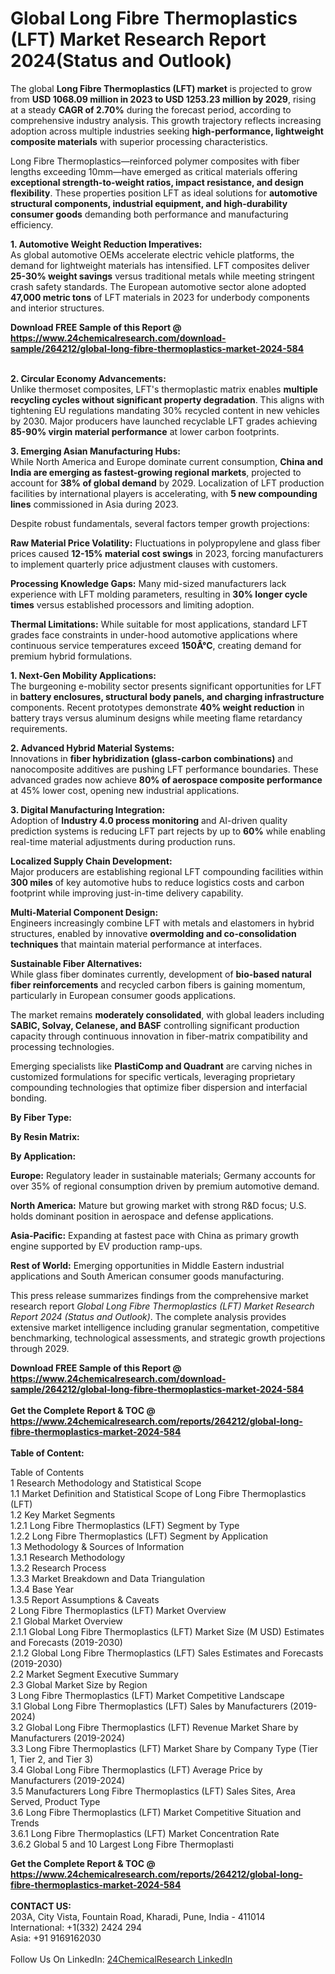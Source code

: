 <h1>Global Long Fibre Thermoplastics (LFT) Market Research Report 2024(Status and Outlook)</h1><p>The global <strong>Long Fibre Thermoplastics (LFT) market</strong> is projected to grow from <strong>USD 1068.09 million in 2023 to USD 1253.23 million by 2029</strong>, rising at a steady <strong>CAGR of 2.70%</strong> during the forecast period, according to comprehensive industry analysis. This growth trajectory reflects increasing adoption across multiple industries seeking <strong>high-performance, lightweight composite materials</strong> with superior processing characteristics.</p><p>Long Fibre Thermoplastics—reinforced polymer composites with fiber lengths exceeding 10mm—have emerged as critical materials offering <strong>exceptional strength-to-weight ratios, impact resistance, and design flexibility</strong>. These properties position LFT as ideal solutions for <strong>automotive structural components, industrial equipment, and high-durability consumer goods</strong> demanding both performance and manufacturing efficiency.</p><p><strong>1. Automotive Weight Reduction Imperatives:</strong><br>
As global automotive OEMs accelerate electric vehicle platforms, the demand for lightweight materials has intensified. LFT composites deliver <strong>25-30% weight savings</strong> versus traditional metals while meeting stringent crash safety standards. The European automotive sector alone adopted <strong>47,000 metric tons</strong> of LFT materials in 2023 for underbody components and interior structures.</p><div><b>Download FREE Sample of this Report @ 
            <a href="https://www.24chemicalresearch.com/download-sample/264212/global-long-fibre-thermoplastics-market-2024-584">
            https://www.24chemicalresearch.com/download-sample/264212/global-long-fibre-thermoplastics-market-2024-584</a></b></div><br><p><strong>2. Circular Economy Advancements:</strong><br>
Unlike thermoset composites, LFT's thermoplastic matrix enables <strong>multiple recycling cycles without significant property degradation</strong>. This aligns with tightening EU regulations mandating 30% recycled content in new vehicles by 2030. Major producers have launched recyclable LFT grades achieving <strong>85-90% virgin material performance</strong> at lower carbon footprints.</p><p><strong>3. Emerging Asian Manufacturing Hubs:</strong><br>
While North America and Europe dominate current consumption, <strong>China and India are emerging as fastest-growing regional markets</strong>, projected to account for <strong>38% of global demand</strong> by 2029. Localization of LFT production facilities by international players is accelerating, with <strong>5 new compounding lines</strong> commissioned in Asia during 2023.</p><p>Despite robust fundamentals, several factors temper growth projections:</p><p><strong>Raw Material Price Volatility:</strong> Fluctuations in polypropylene and glass fiber prices caused <strong>12-15% material cost swings</strong> in 2023, forcing manufacturers to implement quarterly price adjustment clauses with customers.</p><p><strong>Processing Knowledge Gaps:</strong> Many mid-sized manufacturers lack experience with LFT molding parameters, resulting in <strong>30% longer cycle times</strong> versus established processors and limiting adoption.</p><p><strong>Thermal Limitations:</strong> While suitable for most applications, standard LFT grades face constraints in under-hood automotive applications where continuous service temperatures exceed <strong>150Â°C</strong>, creating demand for premium hybrid formulations.</p><p><strong>1. Next-Gen Mobility Applications:</strong><br>
The burgeoning e-mobility sector presents significant opportunities for LFT in <strong>battery enclosures, structural body panels, and charging infrastructure</strong> components. Recent prototypes demonstrate <strong>40% weight reduction</strong> in battery trays versus aluminum designs while meeting flame retardancy requirements.</p><p><strong>2. Advanced Hybrid Material Systems:</strong><br>
Innovations in <strong>fiber hybridization (glass-carbon combinations)</strong> and nanocomposite additives are pushing LFT performance boundaries. These advanced grades now achieve <strong>80% of aerospace composite performance</strong> at 45% lower cost, opening new industrial applications.</p><p><strong>3. Digital Manufacturing Integration:</strong><br>
Adoption of <strong>Industry 4.0 process monitoring</strong> and AI-driven quality prediction systems is reducing LFT part rejects by up to <strong>60%</strong> while enabling real-time material adjustments during production runs.</p><p><strong>Localized Supply Chain Development:</strong><br>
    Major producers are establishing regional LFT compounding facilities within <strong>300 miles</strong> of key automotive hubs to reduce logistics costs and carbon footprint while improving just-in-time delivery capability.</p><p><strong>Multi-Material Component Design:</strong><br>
    Engineers increasingly combine LFT with metals and elastomers in hybrid structures, enabled by innovative <strong>overmolding and co-consolidation techniques</strong> that maintain material performance at interfaces.</p><p><strong>Sustainable Fiber Alternatives:</strong><br>
    While glass fiber dominates currently, development of <strong>bio-based natural fiber reinforcements</strong> and recycled carbon fibers is gaining momentum, particularly in European consumer goods applications.</p><p>The market remains <strong>moderately consolidated</strong>, with global leaders including <strong>SABIC, Solvay, Celanese, and BASF</strong> controlling significant production capacity through continuous innovation in fiber-matrix compatibility and processing technologies.</p><p>Emerging specialists like <strong>PlastiComp and Quadrant</strong> are carving niches in customized formulations for specific verticals, leveraging proprietary compounding technologies that optimize fiber dispersion and interfacial bonding.</p><p><strong>By Fiber Type:</strong></p><p><strong>By Resin Matrix:</strong></p><p><strong>By Application:</strong></p><p><strong>Europe:</strong> Regulatory leader in sustainable materials; Germany accounts for over 35% of regional consumption driven by premium automotive demand.</p><p><strong>North America:</strong> Mature but growing market with strong R&amp;D focus; U.S. holds dominant position in aerospace and defense applications.</p><p><strong>Asia-Pacific:</strong> Expanding at fastest pace with China as primary growth engine supported by EV production ramp-ups.</p><p><strong>Rest of World:</strong> Emerging opportunities in Middle Eastern industrial applications and South American consumer goods manufacturing.</p><p>This press release summarizes findings from the comprehensive market research report <em>Global Long Fibre Thermoplastics (LFT) Market Research Report 2024 (Status and Outlook)</em>. The complete analysis provides extensive market intelligence including granular segmentation, competitive benchmarking, technological assessments, and strategic growth projections through 2029.</p><div><b>Download FREE Sample of this Report @ 
            <a href="https://www.24chemicalresearch.com/download-sample/264212/global-long-fibre-thermoplastics-market-2024-584">
            https://www.24chemicalresearch.com/download-sample/264212/global-long-fibre-thermoplastics-market-2024-584</a></b></div><br><div><b>Get the Complete Report & TOC @ 
            <a href="https://www.24chemicalresearch.com/reports/264212/global-long-fibre-thermoplastics-market-2024-584">
            https://www.24chemicalresearch.com/reports/264212/global-long-fibre-thermoplastics-market-2024-584</a></b></div><br>
            <b>Table of Content:</b><p>Table of Contents<br />
1 Research Methodology and Statistical Scope<br />
1.1 Market Definition and Statistical Scope of Long Fibre Thermoplastics (LFT)<br />
1.2 Key Market Segments<br />
1.2.1 Long Fibre Thermoplastics (LFT) Segment by Type<br />
1.2.2 Long Fibre Thermoplastics (LFT) Segment by Application<br />
1.3 Methodology & Sources of Information<br />
1.3.1 Research Methodology<br />
1.3.2 Research Process<br />
1.3.3 Market Breakdown and Data Triangulation<br />
1.3.4 Base Year<br />
1.3.5 Report Assumptions & Caveats<br />
2 Long Fibre Thermoplastics (LFT) Market Overview<br />
2.1 Global Market Overview<br />
2.1.1 Global Long Fibre Thermoplastics (LFT) Market Size (M USD) Estimates and Forecasts (2019-2030)<br />
2.1.2 Global Long Fibre Thermoplastics (LFT) Sales Estimates and Forecasts (2019-2030)<br />
2.2 Market Segment Executive Summary<br />
2.3 Global Market Size by Region<br />
3 Long Fibre Thermoplastics (LFT) Market Competitive Landscape<br />
3.1 Global Long Fibre Thermoplastics (LFT) Sales by Manufacturers (2019-2024)<br />
3.2 Global Long Fibre Thermoplastics (LFT) Revenue Market Share by Manufacturers (2019-2024)<br />
3.3 Long Fibre Thermoplastics (LFT) Market Share by Company Type (Tier 1, Tier 2, and Tier 3)<br />
3.4 Global Long Fibre Thermoplastics (LFT) Average Price by Manufacturers (2019-2024)<br />
3.5 Manufacturers Long Fibre Thermoplastics (LFT) Sales Sites, Area Served, Product Type<br />
3.6 Long Fibre Thermoplastics (LFT) Market Competitive Situation and Trends<br />
3.6.1 Long Fibre Thermoplastics (LFT) Market Concentration Rate<br />
3.6.2 Global 5 and 10 Largest Long Fibre Thermoplasti</p><div><b>Get the Complete Report & TOC @ 
            <a href="https://www.24chemicalresearch.com/reports/264212/global-long-fibre-thermoplastics-market-2024-584">
            https://www.24chemicalresearch.com/reports/264212/global-long-fibre-thermoplastics-market-2024-584</a></b></div><br><b>CONTACT US:</b><br>
            203A, City Vista, Fountain Road, Kharadi, Pune, India - 411014<br>
            International: +1(332) 2424 294<br>
            Asia: +91 9169162030 <br><br>
            Follow Us On LinkedIn: <a href="https://www.linkedin.com/company/24chemicalresearch/">24ChemicalResearch LinkedIn</a>